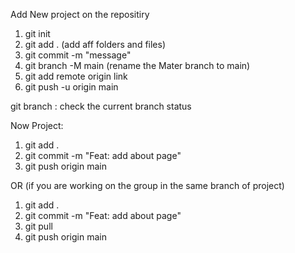 
Add New project on the repositiry
1. git init
2. git add .  (add aff folders and files)
3. git commit -m "message"
4. git branch -M main   (rename the Mater branch to main)
5. git add remote origin link
6. git push -u origin main

git branch   : check the current branch status


Now Project:
1. git add .
2. git commit -m "Feat: add about page"
3. git push origin main

OR  (if you are working on the group in the same branch of project)
1. git add .
2. git commit -m "Feat: add about page"
3. git pull
4. git push origin main